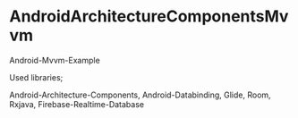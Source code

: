 # AndroidArchitectureComponentsMvvm
Android-Mvvm-Example


Used libraries;

Android-Architecture-Components, Android-Databinding, Glide, Room, Rxjava, Firebase-Realtime-Database
